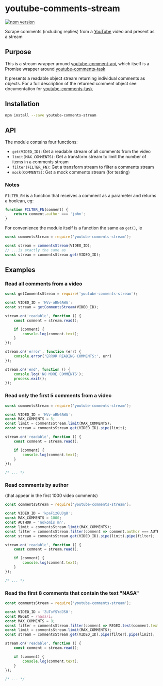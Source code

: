 # youtube-comments-stream

[![npm version](https://badge.fury.io/js/youtube-comments-stream.svg)](https://badge.fury.io/js/youtube-comments-stream)

Scrape comments (including replies) from a [YouTube](https://www.youtube.com/) video and present as a stream

## Purpose

This is a stream wrapper around [youtube-comment-api](https://github.com/philbot9/youtube-comment-api), which itself is a Promise wrapper around [youtube-comments-task](https://github.com/philbot9/youtube-comments-task)

It presents a readable object stream returning individual comments as objects. For a full description of the returned comment object see documentation for [youtube-comments-task](https://github.com/philbot9/youtube-comments-task)

## Installation

```sh
npm install --save youtube-comments-stream
```

## API

The module contains four functions:

* `get(VIDEO_ID)`: Get a readable stream of all comments from the video
* `limit(MAX_COMMENTS)`: Get a transform stream to limit the number of items in a comments stream
* `filter(FILTER_FN)`: Get a transform stream to filter a comments stream
* `mock(COMMENTS)`: Get a mock comments stream (for testing)

### Notes

`FILTER_FN` is a function that receives a comment as a parameter and returns a boolean, eg:

```js
function FILTER_FN(comment) {
	return comment.author === 'john';
}
```

For convenience the module itself is a function the same as `get()`, ie

```js
const commentsStream = require('youtube-comments-stream');

const stream = commentsStream(VIDEO_ID);
// ...is exactly the same as
const stream = commentsStream.get(VIDEO_ID);
```

## Examples

### Read all comments from a video

```js
const getCommentsStream = require('youtube-comments-stream');

const VIDEO_ID = 'HVv-oBN6AWA';
const stream = getCommentsStream(VIDEO_ID);

stream.on('readable', function () {
	const comment = stream.read();

	if (comment) {
		console.log(comment.text);
	}
});

stream.on('error', function (err) {
	console.error('ERROR READING COMMENTS:', err)
});

stream.on('end', function () {
	console.log('NO MORE COMMENTS');
	process.exit();
});
```

### Read only the first 5 comments from a video

```js
const commentsStream = require('youtube-comments-stream');

const VIDEO_ID = 'HVv-oBN6AWA';
const MAX_COMMENTS = 5;
const limit = commentsStream.limit(MAX_COMMENTS);
const stream = commentsStream.get(VIDEO_ID).pipe(limit);

stream.on('readable', function () {
	const comment = stream.read();

	if (comment) {
		console.log(comment.text);
	}
});

/* ... */
```

### Read comments by author

(that appear in the first 1000 video comments)

```js
const commentsStream = require('youtube-comments-stream');

const VIDEO_ID = 'kpaFizGUJg8';
const MAX_COMMENTS = 1000;
const AUTHOR = 'nokomis mn';
const limit = commentsStream.limit(MAX_COMMENTS);
const filter = commentsStream.filter(comment => comment.author === AUTHOR);
const stream = commentsStream.get(VIDEO_ID).pipe(limit).pipe(filter);

stream.on('readable', function () {
	const comment = stream.read();

	if (comment) {
		console.log(comment.text);
	}
});

/* ... */
```

### Read the first 8 comments that contain the text "NASA"

```js
const commentsStream = require('youtube-comments-stream');

const VIDEO_ID = 'ZuToYSYdJS0';
const REGEX = /nasa/i;
const MAX_COMMENTS = 8;
const filter = commentsStream.filter(comment => REGEX.test(comment.text));
const limit = commentsStream.limit(MAX_COMMENTS);
const stream = commentsStream.get(VIDEO_ID).pipe(filter).pipe(limit);

stream.on('readable', function () {
	const comment = stream.read();

	if (comment) {
		console.log(comment.text);
	}
});

/* ... */
```
